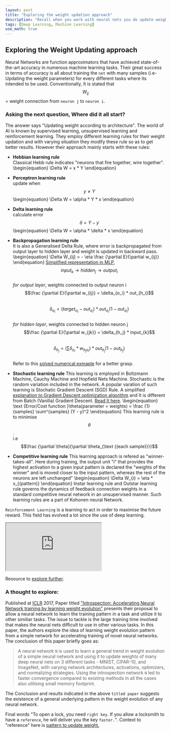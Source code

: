 ```yaml
---
layout: post
title: "Exploring the weight updation approach"
description: "Recall when you work with neural nets you do update weights after every iteration and while doing so you choose a particular algorithm to update the Parameters associated. So here I have discuused few of well known learning rules."
tags: [Deep Learning, Machine Learning]
use_math: true
---
```

## Exploring the Weight Updating approach

Neural Networks are function approximators that have achieved state-of-the-art accuracy in numerous machine learning tasks. Their great success in terms of accuracy is all about training the `net` with many samples (i.e- Updating the weight parameters) for every different tasks where its intended to be used. Conventionally, It is stated that $$W_{ij}$$= weight connection from `neuron j` to `neuron i`.

### Asking the next question, Where did it all start?
The answer says "Updating weight according to architecture". The world of AI is known by supervised learning, unsupervised learning and reinforcement learning. They employ different learning rules for their weight updation and with varying situation they modify these rule so as to get better results. However their approach mainly starts with these rules:

 - **Hebbian learning rule**<br/>
 Classical Hebb rule indicates "neurons that fire together, wire together".
 \begin{equation}
 \Delta W = x * Y
 \end{equation}

 - **Perceptron learning rule**<br/>
 update when $$y \neq Y$$
 \begin{equation}
 \Delta W = \alpha * Y * x
 \end{equation}

 - **Delta learning rule**<br/>
 calculate error $$\delta = Y - y$$
 \begin{equation}
 \Delta W = \alpha * \delta * x
 \end{equation}

 - **Backpropagation learning rule**<br/>
It is also a Generalised Delta Rule, where error is backpropagated from output layer to hidden layer and weight is updated in backward pass.
 \begin{equation}
 \Delta W_{ij} = - \eta \frac {\partial E}{\partial w_{ij}}
 \end{equation}
<u>Simplified representation in MLP</u>,<br/>
$$input_{k} \longrightarrow hidden_{j} \longrightarrow output_{i}$$<br/>
*for output layer*, weights connected to output neuron i<br/>
	$$\frac {\partial E}{\partial w_{ij}} = \delta_{o_i} * out_{h_i}$$<br/>
	$$\delta_{o_i} = (target_{o_i} - out_{o_i}) * out_{o_i}(1-out_{o_i})$$<br/>
*for hidden layer*, weights connected to hidden neuron j<br/>
	$$\frac {\partial E}{\partial w_{jk}} = \delta_{h_j} * input_{k}$$<br/>
	$$\delta_{h_j} = (\sum \delta_{o_i} * w_{h_{j}o_{i}}) * out_{h_j}(1-out_{h_j})$$<br/>
Refer to this [solved numerical exmaple](https://mattmazur.com/2015/03/17/a-step-by-step-backpropagation-example/) for a better grasp.

 - **Stochastic learning rule**
 This learning is employed in Boltzmann Machine, Cauchy Machine and Hopfield Nets Machine. Stochastic is the random variation included in the network. A popular varation of such learning is Stochatic Gradient Descent (SGD) Rule. A simplified [explanation to Gradient Descent optimization algorithm](https://machinelearning-blog.com/2018/02/28/gradient-descent/#more-435) and It is different from Batch (Vanilla) Gradient Descent. [Read It here](https://towardsdatascience.com/difference-between-batch-gradient-descent-and-stochastic-gradient-descent-1187f1291aa1). 
 \begin{equation}
 \text {Error/Cost function }\theta(parameter = weights) = \frac {1}{samples} \sum^{samples} (Y - y)^2
 \end{equation}
 This learning rule is to minimise $$\theta$$.<br/>
 i.e $$\frac {\partial \theta}{\partial \theta_{\text {(each sample)}}}$$

 - **Competitive learning rule**
 This learning approach is refered as "winner-takes-all". Here during training, the output unit "i" that provides the highest activation to a given input pattern is declared the "weights of the winner" and is moved closer to the input pattern, whereas the rest of the neurons are left unchanged"
 \begin{equation}
 \Delta W_{i} = \eta * x_{(pattern)}
 \end{equation}
 Instar learning rule and Outstar learning rule governs the dynamics of feedback connection weights in a standard competitive neural network in an unsupervised manner. Such learning rules are a part of Kohonen neural Network.


`Reinforcement Learning` is a learning to act in order to maximise the future reward. This field has evolved a lot since the use of deep learning.
<div class="embed-responsive embed-responsive-16by9">
  <iframe src="https://www.youtube.com/embed/JgvyzIkgxF0" allowfullscreen></iframe>
</div>

Resource to [explore further](https://skymind.ai/wiki/deep-reinforcement-learning#reading).

### A thought to explore:
Published at [ICLR](https://iclr.cc) 2017, Paper titled ["Introspection: Accelerating Neural Network training by learning weight evolution"](https://arxiv.org/abs/1704.04959) presents their proposal to allow a neural network to learn the training pattern in a task and utilize it to other similiar tasks. The issue to tackle is the large training time involved that makes the neural nets difficult to use in other various tasks. In this paper, the authors explore the idea of learning weight evolution pattern from a simple network for accelerating training of novel neural networks.
The conclusion of this paper briefly goes as:

>A neural network `N` is used to learn a general trend in weight evolution of a simple neural network and using it to update weights of many deep neural nets on 3 different tasks - MNIST, CIFAR-10, and ImageNet, with varying network architectures, activations, optimizers, and normalizing strategies. Using the introspection network `N` led to faster convergence compared to existing methods in all the cases also utilising small memory footprint.

The Conclusion and results indicated in the above `titled paper` suggests the existence of a general underlying pattern in the weight evolution of any neural network. 

Final words "To open a lock, you need `right key`. If you allow a locksmith to have a `reference`, he will deliver you the key `faster.`". Context to "reference" here is <u>pattern to update weight.</u>
